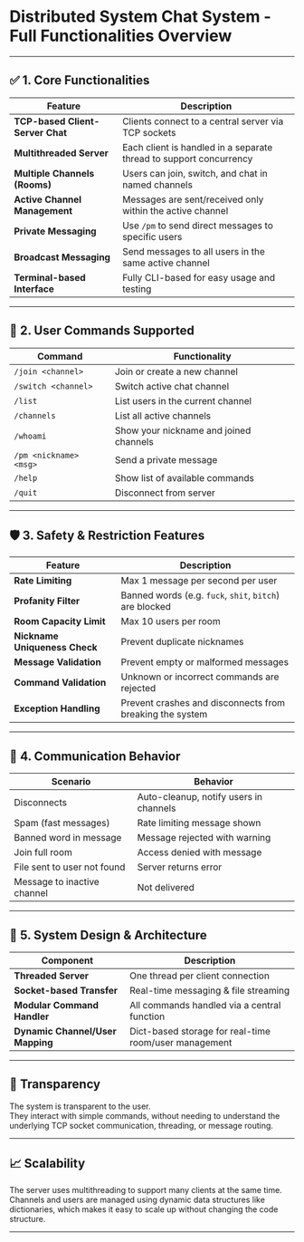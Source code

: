 # Distributed System Chat System - Full Functionalities Overview

---

## ✅ 1. Core Functionalities

| Feature                                | Description |
|----------------------------------------|-------------|
| **TCP-based Client-Server Chat**       | Clients connect to a central server via TCP sockets |
| **Multithreaded Server**               | Each client is handled in a separate thread to support concurrency |
| **Multiple Channels (Rooms)**          | Users can join, switch, and chat in named channels |
| **Active Channel Management**          | Messages are sent/received only within the active channel |
| **Private Messaging**                  | Use `/pm` to send direct messages to specific users |
| **Broadcast Messaging**                | Send messages to all users in the same active channel |
| **Terminal-based Interface**           | Fully CLI-based for easy usage and testing |

---

## 🔧 2. User Commands Supported

| Command                   | Functionality |
|---------------------------|----------------|
| `/join <channel>`         | Join or create a new channel |
| `/switch <channel>`       | Switch active chat channel |
| `/list`                   | List users in the current channel |
| `/channels`               | List all active channels |
| `/whoami`                 | Show your nickname and joined channels |
| `/pm <nickname> <msg>`    | Send a private message |
| `/help`                   | Show list of available commands |
| `/quit`                   | Disconnect from server |

---

## 🛡️ 3. Safety & Restriction Features

| Feature                             | Description |
|-------------------------------------|-------------|
| **Rate Limiting**                  | Max 1 message per second per user |
| **Profanity Filter**               | Banned words (e.g. `fuck`, `shit`, `bitch`) are blocked |
| **Room Capacity Limit**            | Max 10 users per room |
| **Nickname Uniqueness Check**      | Prevent duplicate nicknames |
| **Message Validation**             | Prevent empty or malformed messages |
| **Command Validation**             | Unknown or incorrect commands are rejected |
| **Exception Handling**             | Prevent crashes and disconnects from breaking the system |

---

## 📡 4. Communication Behavior

| Scenario                            | Behavior |
|-------------------------------------|----------|
| Disconnects                        | Auto-cleanup, notify users in channels |
| Spam (fast messages)              | Rate limiting message shown |
| Banned word in message            | Message rejected with warning |
| Join full room                    | Access denied with message |
| File sent to user not found       | Server returns error |
| Message to inactive channel       | Not delivered |

---

## 🧱 5. System Design & Architecture

| Component              | Description |
|------------------------|-------------|
| **Threaded Server**   | One thread per client connection |
| **Socket-based Transfer** | Real-time messaging & file streaming |
| **Modular Command Handler** | All commands handled via a central function |
| **Dynamic Channel/User Mapping** | Dict-based storage for real-time room/user management |

---

## 🧊 Transparency

The system is transparent to the user.  
They interact with simple commands, without needing to understand the underlying TCP socket communication, threading, or message routing.

---

## 📈 Scalability

The server uses multithreading to support many clients at the same time.  
Channels and users are managed using dynamic data structures like dictionaries, which makes it easy to scale up without changing the code structure.

---
